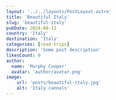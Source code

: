 ```yaml
---
layout: '../../layouts/PostLayout.astro'
title: 'Beautiful Italy'
slug: 'beautiful-italy'
pubDate: 2024-08-13
country: 'Italy'
destination: 'Italy'
categories: [road-trips]
description: 'Some post description'
likesCount: 0
author:
  name: 'Murphy Cooper'
  avatar: 'author/avatar.png'
image:
    url: 'posts/beautiful-italy.jpg'
    alt: 'Italy cannals'
---
```

